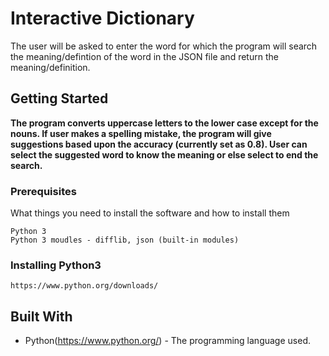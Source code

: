 # Interactive Dictionary
The user will be asked to enter the word for which the program will search the meaning/defintion of the word in the JSON file and return the meaning/definition.

## Getting Started
**The program converts uppercase letters to the lower case except for the nouns. If user makes a spelling mistake, the program will give suggestions based upon the accuracy (currently set as 0.8). User can select the suggested word to know the meaning or else select to end the search.**

### Prerequisites
What things you need to install the software and how to install them
```
Python 3
Python 3 moudles - difflib, json (built-in modules)
```

### Installing Python3
```
https://www.python.org/downloads/
```

## Built With
* Python(https://www.python.org/) - The programming language used.

